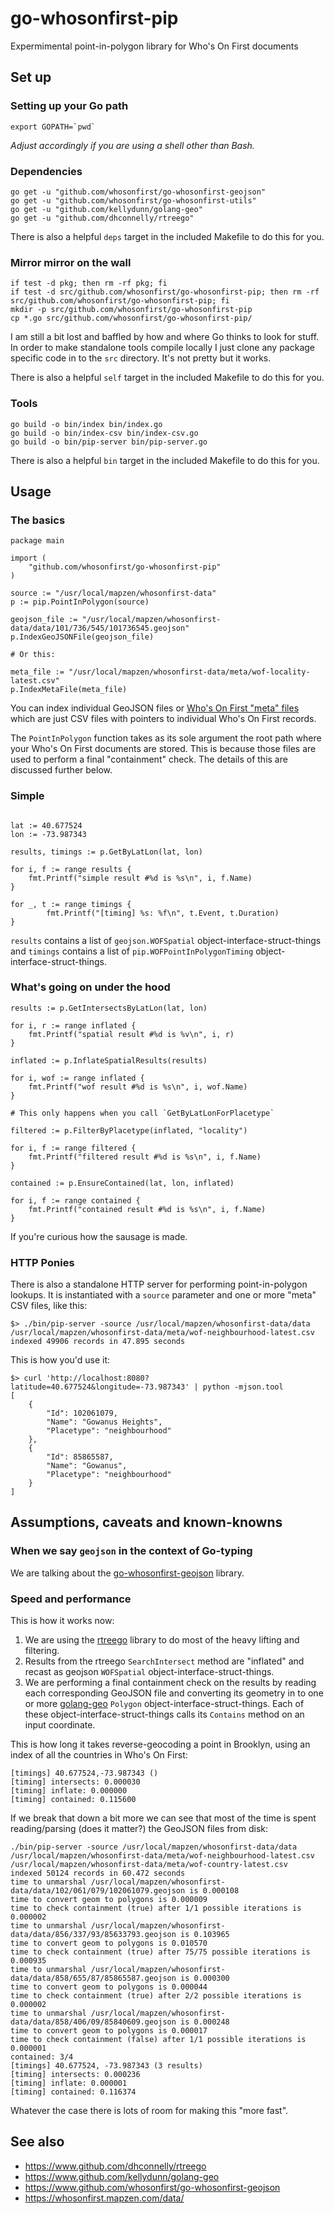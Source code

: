# go-whosonfirst-pip

Expermimental point-in-polygon library for Who's On First documents

## Set up

### Setting up your Go path

```
export GOPATH=`pwd`
```

_Adjust accordingly if you are using a shell other than Bash._

### Dependencies

```
go get -u "github.com/whosonfirst/go-whosonfirst-geojson"
go get -u "github.com/whosonfirst/go-whosonfirst-utils"
go get -u "github.com/kellydunn/golang-geo"
go get -u "github.com/dhconnelly/rtreego"
```

There is also a helpful `deps` target in the included Makefile to do this for you.

### Mirror mirror on the wall

```
if test -d pkg; then rm -rf pkg; fi
if test -d src/github.com/whosonfirst/go-whosonfirst-pip; then rm -rf src/github.com/whosonfirst/go-whosonfirst-pip; fi
mkdir -p src/github.com/whosonfirst/go-whosonfirst-pip
cp *.go src/github.com/whosonfirst/go-whosonfirst-pip/
```

I am still a bit lost and baffled by how and where Go thinks to look for stuff. In order to make standalone tools compile locally I just clone any package specific code in to the `src` directory. It's not pretty but it works.

There is also a helpful `self` target in the included Makefile to do this for you.

### Tools

```
go build -o bin/index bin/index.go
go build -o bin/index-csv bin/index-csv.go
go build -o bin/pip-server bin/pip-server.go
```

There is also a helpful `bin` target in the included Makefile to do this for you.

## Usage

### The basics

```
package main

import (
	"github.com/whosonfirst/go-whosonfirst-pip"
)

source := "/usr/local/mapzen/whosonfirst-data"
p := pip.PointInPolygon(source)

geojson_file := "/usr/local/mapzen/whosonfirst-data/data/101/736/545/101736545.geojson"
p.IndexGeoJSONFile(geojson_file)

# Or this:

meta_file := "/usr/local/mapzen/whosonfirst-data/meta/wof-locality-latest.csv"
p.IndexMetaFile(meta_file)
```

You can index individual GeoJSON files or [Who's On First "meta" files](https://github.com/whosonfirst/whosonfirst-data/tree/master/meta) which are just CSV files with pointers to individual Who's On First records.

The `PointInPolygon` function takes as its sole argument the root path where your Who's On First documents are stored. This is because those files are used to perform a final "containment" check. The details of this are discussed further below.

### Simple

```

lat := 40.677524
lon := -73.987343

results, timings := p.GetByLatLon(lat, lon)

for i, f := range results {
	fmt.Printf("simple result #%d is %s\n", i, f.Name)
}

for _, t := range timings {
        fmt.Printf("[timing] %s: %f\n", t.Event, t.Duration)
}
```

`results` contains a list of `geojson.WOFSpatial` object-interface-struct-things and `timings` contains a list of `pip.WOFPointInPolygonTiming` object-interface-struct-things. 

### What's going on under the hood

```
results := p.GetIntersectsByLatLon(lat, lon)

for i, r := range inflated {
	fmt.Printf("spatial result #%d is %v\n", i, r)
}

inflated := p.InflateSpatialResults(results)

for i, wof := range inflated {
	fmt.Printf("wof result #%d is %s\n", i, wof.Name)
}

# This only happens when you call `GetByLatLonForPlacetype`

filtered := p.FilterByPlacetype(inflated, "locality")

for i, f := range filtered {
	fmt.Printf("filtered result #%d is %s\n", i, f.Name)
}

contained := p.EnsureContained(lat, lon, inflated)

for i, f := range contained {
	fmt.Printf("contained result #%d is %s\n", i, f.Name)
}

```

If you're curious how the sausage is made.

### HTTP Ponies

There is also a standalone HTTP server for performing point-in-polygon lookups. It is instantiated with a `source` parameter and one or more "meta" CSV files, like this:

```
$> ./bin/pip-server -source /usr/local/mapzen/whosonfirst-data/data /usr/local/mapzen/whosonfirst-data/meta/wof-neighbourhood-latest.csv
indexed 49906 records in 47.895 seconds
```

This is how you'd use it:

```
$> curl 'http://localhost:8080?latitude=40.677524&longitude=-73.987343' | python -mjson.tool
[
    {
        "Id": 102061079,
        "Name": "Gowanus Heights",
        "Placetype": "neighbourhood"
    },
    {
        "Id": 85865587,
        "Name": "Gowanus",
        "Placetype": "neighbourhood"
    }
]
```

## Assumptions, caveats and known-knowns

### When we say `geojson` in the context of Go-typing

We are talking about the [go-whosonfirst-geojson](https://www.github.com/whosonfirst/go-whosonfirst-geojson) library.

### Speed and performance

This is how it works now:

1. We are using the [rtreego](https://www.github.com/dhconnelly/rtreego) library to do most of the heavy lifting and filtering.
2. Results from the rtreego `SearchIntersect` method are "inflated" and recast as geojson `WOFSpatial` object-interface-struct-things.
3. We are performing a final containment check on the results by reading each corresponding GeoJSON file and converting its geometry in to one or more [golang-geo](https://www.github.com/kellydunn/golang-geo) `Polygon` object-interface-struct-things. Each of these object-interface-struct-things calls its `Contains` method on an input coordinate.

This is how long it takes reverse-geocoding a point in Brooklyn, using an index of all the countries in Who's On First:

```
[timings] 40.677524,-73.987343 ()
[timing] intersects: 0.000030
[timing] inflate: 0.000000
[timing] contained: 0.115600
```

If we break that down a bit more we can see that most of the time is spent reading/parsing (does it matter?) the GeoJSON files from disk:

```
./bin/pip-server -source /usr/local/mapzen/whosonfirst-data/data /usr/local/mapzen/whosonfirst-data/meta/wof-neighbourhood-latest.csv /usr/local/mapzen/whosonfirst-data/meta/wof-country-latest.csv 
indexed 50124 records in 60.472 seconds 
time to unmarshal /usr/local/mapzen/whosonfirst-data/data/102/061/079/102061079.geojson is 0.000108
time to convert geom to polygons is 0.000009
time to check containment (true) after 1/1 possible iterations is 0.000002
time to unmarshal /usr/local/mapzen/whosonfirst-data/data/856/337/93/85633793.geojson is 0.103965
time to convert geom to polygons is 0.010570
time to check containment (true) after 75/75 possible iterations is 0.000935
time to unmarshal /usr/local/mapzen/whosonfirst-data/data/858/655/87/85865587.geojson is 0.000300
time to convert geom to polygons is 0.000044
time to check containment (true) after 2/2 possible iterations is 0.000002
time to unmarshal /usr/local/mapzen/whosonfirst-data/data/858/406/09/85840609.geojson is 0.000248
time to convert geom to polygons is 0.000017
time to check containment (false) after 1/1 possible iterations is 0.000001
contained: 3/4
[timings] 40.677524, -73.987343 (3 results)
[timing] intersects: 0.000236
[timing] inflate: 0.000001
[timing] contained: 0.116374
```

Whatever the case there is lots of room for making this "more fast".

## See also

* https://www.github.com/dhconnelly/rtreego
* https://www.github.com/kellydunn/golang-geo
* https://www.github.com/whosonfirst/go-whosonfirst-geojson
* https://whosonfirst.mapzen.com/data/